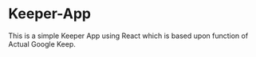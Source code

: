 # Keeper-App
This is a simple Keeper App using React which is based upon function of  Actual Google Keep.
